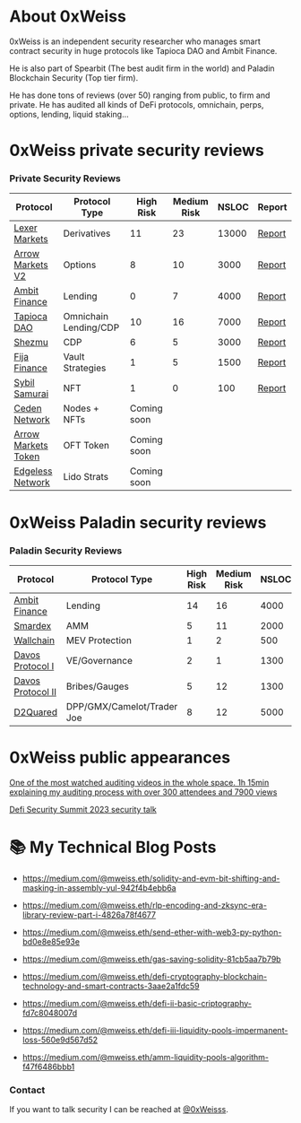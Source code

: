# About 0xWeiss

0xWeiss is an independent security researcher who manages smart contract security in huge protocols like Tapioca DAO and Ambit Finance.

He is also part of Spearbit (The best audit firm in the world) and Paladin Blockchain Security (Top tier firm).

He has done tons of reviews (over 50) ranging from public, to firm and private. He has audited all kinds of DeFi protocols, omnichain, perps, options, lending, liquid staking... 




# 0xWeiss private security reviews


### Private Security Reviews

| Protocol | Protocol Type | High Risk | Medium Risk | NSLOC | Report |
| ---- |  ---------| ---------|  -------|  -------| --------|
| [Lexer Markets](https://www.lexer.markets/) | Derivatives | 11 | 23 | 13000 | [Report](https://github.com/maarcweiss/0xWeiss_Security_Reviews/blob/master/Private/Security_Review_Lexer_Markets_Final_Report.pdf)
| [Arrow Markets V2](https://www.arrow.markets/) | Options | 8 | 10 | 3000 | [Report](https://github.com/maarcweiss/0xWeiss_Security_Reviews/blob/master/Private/Arrow_Markets_V2_Security_Review.pdf)
| [Ambit Finance](https://ambit.finance/) | Lending | 0 | 7 | 4000 | [Report](https://github.com/maarcweiss/0xWeiss_Security_Reviews/blob/master/Private/Ambit_Finance_Security_Review.pdf)
| [Tapioca DAO](https://www.tapioca.xyz/) | Omnichain Lending/CDP | 10 | 16 | 7000 | [Report](https://drive.google.com/file/d/1VEb4O_kOgw_nLP3bCBLeJK0AvRPi5B6h/view?usp=sharing)
| [Shezmu](https://www.shezmu.io/) | CDP | 6 | 5 | 3000 | [Report](https://github.com/maarcweiss/0xWeiss_Security_Reviews/blob/master/Private/Shezmu_Security_Review.pdf)
| [Fija Finance](https://www.fija.finance/product) | Vault Strategies | 1 | 5 | 1500 | [Report](https://github.com/maarcweiss/0xWeiss_Security_Reviews/blob/master/Private/Fija_Finance_Security_Review.pdf)
| [Sybil Samurai](https://sybilsamurai.com/) | NFT | 1 | 0 | 100 | [Report](https://github.com/maarcweiss/0xWeiss_Security_Reviews/blob/master/Private/Sybil_Samurai_Security_Review_Final_Report.pdf)
| [Ceden Network](https://ceden.network/) | Nodes + NFTs | Coming soon 
| [Arrow Markets Token](https://www.arrow.markets/) | OFT Token | Coming soon
| [Edgeless Network]() | Lido Strats | Coming soon


# 0xWeiss Paladin security reviews

### Paladin Security Reviews

| Protocol | Protocol Type | High Risk | Medium Risk | NSLOC | Report |
| ---- |  ---------| ---------|  -------|  -------| --------|
| [Ambit Finance](https://ambit.finance/) | Lending | 14 | 16 | 4000 | [Report](https://drive.google.com/file/d/1liDKExXU08Fqwf_n_A6QI4-lxos2HuoY/view?usp=sharing)
| [Smardex](https://www.arrow.markets/) | AMM | 5 | 11 | 2000 | [Report](https://drive.google.com/file/d/1I7Ubs_RvjPvdkEborvIpEfiwbfruSLwg/view?usp=sharing)
| [Wallchain](https://www.wallchain.xyz/) | MEV Protection | 1 | 2 | 500 | [Report](https://drive.google.com/file/d/1I7Ubs_RvjPvdkEborvIpEfiwbfruSLwg/view?usp=sharing)
| [Davos Protocol I]() | VE/Governance | 2 | 1 | 1300 | [Report](https://drive.google.com/file/d/1vbnhNQjsHTjj1t_QVHlvrr55ETPeEIuP/view?usp=sharing)
| [Davos Protocol II]() | Bribes/Gauges | 5 | 12 | 1300 | [Report](https://drive.google.com/file/d/143oWg-yltoc0P6ehjYYU2Bd69PGnJJtZ/view?usp=sharing)
| [D2Quared]() | DPP/GMX/Camelot/Trader Joe| 8 | 12 | 5000 | Coming soon

# 0xWeiss public appearances 

[One of the most watched auditing videos in the whole space. 1h 15min explaining my auditing process with over 300 attendees and 7900 views](https://www.youtube.com/watch?v=ZAiSou0CJmE&t=3784s&ab_channel=OpenSense-Research%2CTogether)

[Defi Security Summit 2023 security talk](https://www.youtube.com/watch?v=xkeECuxMmcY&t=46s&ab_channel=DeFiSecuritySummit)




# 📚 My Technical Blog Posts
<!-- BLOG-POST-LIST:START -->
- https://medium.com/@mweiss.eth/solidity-and-evm-bit-shifting-and-masking-in-assembly-yul-942f4b4ebb6a

- https://medium.com/@mweiss.eth/rlp-encoding-and-zksync-era-library-review-part-i-4826a78f4677

- https://medium.com/@mweiss.eth/send-ether-with-web3-py-python-bd0e8e85e93e

- https://medium.com/@mweiss.eth/gas-saving-solidity-81cb5aa7b79b

- https://medium.com/@mweiss.eth/defi-cryptography-blockchain-technology-and-smart-contracts-3aae2a1fdc59

- https://medium.com/@mweiss.eth/defi-ii-basic-criptography-fd7c8048007d

- https://medium.com/@mweiss.eth/defi-iii-liquidity-pools-impermanent-loss-560e9d567d52

- https://medium.com/@mweiss.eth/amm-liquidity-pools-algorithm-f47f6486bbb1

<!-- BLOG-POST-LIST:END -->

### Contact

If you want to talk security I can be reached at [@0xWeisss](http://twitter.com/0xWeisss).

